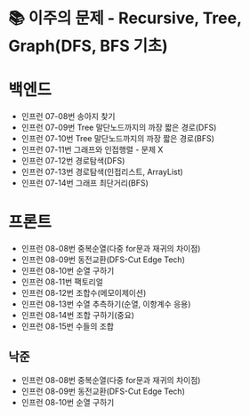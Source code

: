 # 📚 이주의 문제 - Recursive, Tree, Graph(DFS, BFS 기초)

# 백엔드
- 인프런 07-08번 송아지 찾기
- 인프런 07-09번 Tree 말단노드까지의 까장 짧은 경로(DFS)
- 인프런 07-10번 Tree 말단노드까지의 까장 짧은 경로(BFS)
- 인프런 07-11번 그래프와 인접행렬 - 문제 X
- 인프런 07-12번 경로탐색(DFS)
- 인프런 07-13번 경로탐색(인접리스트, ArrayList)
- 인프런 07-14번 그래프 최단거리(BFS)

# 프론트 

- 인프런 08-08번 중복순열(다중 for문과 재귀의 차이점)
- 인프런 08-09번 동전교환(DFS-Cut Edge Tech)
- 인프런 08-10번 순열 구하기
- 인프런 08-11번 팩토리얼
- 인프런 08-12번 조합수(메모이제이션)
- 인프런 08-13번 수열 추측하기(순열, 이항계수 응용)
- 인프런 08-14번 조합 구하기(중요)
- 인프런 08-15번 수들의 조합

## 낙준
- 인프런 08-08번 중복순열(다중 for문과 재귀의 차이점)
- 인프런 08-09번 동전교환(DFS-Cut Edge Tech)
- 인프런 08-10번 순열 구하기
